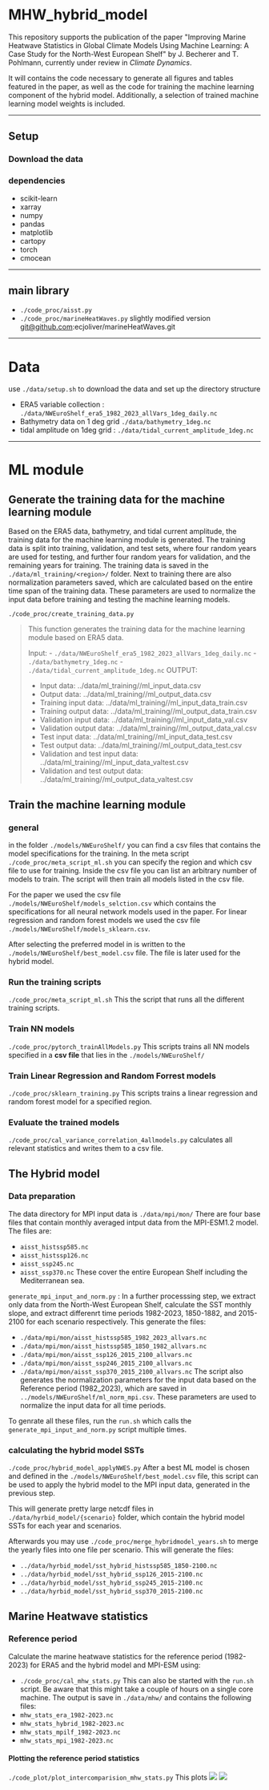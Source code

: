 # MHW_hybrid_model

This repository supports the publication of the paper "Improving Marine Heatwave Statistics in Global Climate Models Using Machine Learning: A Case Study for the North-West European Shelf" by J. Becherer and T. Pohlmann, currently under review in *Climate Dynamics*.

It will contains the code necessary to generate all figures and tables featured in the paper, as well as the code for training the machine learning component of the hybrid model. Additionally, a selection of trained machine learning model weights is included.

---
## Setup

### Download the data

### dependencies
- scikit-learn
- xarray
- numpy
- pandas
- matplotlib
- cartopy
- torch
- cmocean

---
## main library
- `./code_proc/aisst.py`
-  `./code_proc/marineHeatWaves.py` slightly modified version git@github.com:ecjoliver/marineHeatWaves.git


---
# Data

use `./data/setup.sh` to download the data and set up the directory structure

- ERA5 variable collection : `./data/NWEuroShelf_era5_1982_2023_allVars_1deg_daily.nc`
- Bathymetry data on 1 deg grid `./data/bathymetry_1deg.nc`
- tidal amplitude on 1deg grid : `./data/tidal_current_amplitude_1deg.nc`

--- 
# ML module

## Generate the training data for the machine learning module
Based on the ERA5 data, bathymetry, and tidal current amplitude, the training data for the machine learning module is generated. The training data is split into training, validation, and test sets, where four random years are used for testing, and further four random years for validation, and the remaining years for training. The training data is saved in the `./data/ml_training/<region>/` folder.
Next to training there are also normalization parameters saved, which are calculated based on the entire time span of the training data. These parameters are used to normalize the input data before training and testing the machine learning models.


`./code_proc/create_training_data.py`
>   This function generates the training data for the machine learning module based on ERA5 data.
>
>   Input: 
>     - `./data/NWEuroShelf_era5_1982_2023_allVars_1deg_daily.nc`
>     - `./data/bathymetry_1deg.nc`
>     - `./data/tidal_current_amplitude_1deg.nc`
>    OUTPUT:
>    - Input data: ../data/ml_training/<region>/ml_input_data.csv
>    - Output data: ../data/ml_training/<region>/ml_output_data.csv
>    - Training input data: ../data/ml_training/<region>/ml_input_data_train.csv
>    - Training output data: ../data/ml_training/<region>/ml_output_data_train.csv
>    - Validation input data: ../data/ml_training/<region>/ml_input_data_val.csv
>    - Validation output data: ../data/ml_training/<region>/ml_output_data_val.csv
>    - Test input data: ../data/ml_training/<region>/ml_input_data_test.csv
>    - Test output data: ../data/ml_training/<region>/ml_output_data_test.csv
>    - Validation and test input data: ../data/ml_training/<region>/ml_input_data_valtest.csv
>    - Validation and test output data: ../data/ml_training/<region>/ml_output_data_valtest.csv

## Train the machine learning module
### general
in the folder `./models/NWEuroShelf/` you can find a csv files that contains the model specifications for the training.  In the meta script `./code_proc/meta_script_ml.sh` you can specify the region and which  csv file to use for training. Inside the csv file you can list an arbitrary number of models to train. The script will then train all models listed in the csv file.

For the paper we used the csv file `./models/NWEuroShelf/models_selction.csv` which contains the specifications for all neural network models used in the paper. 
For linear regression and random forest models we used the csv file `./models/NWEuroShelf/models_sklearn.csv`.

After selecting the preferred model in is written to the `./models/NWEuroShelf/best_model.csv` file. 
The file is later used for the hybrid model.

### Run the training scripts
`./code_proc/meta_script_ml.sh`
This the script that runs all the different training scripts.

### Train NN models
`./code_proc/pytorch_trainAllModels.py`
This scripts trains all NN models specified in a **csv file** that lies in the `./models/NWEuroShelf/`


### Train Linear Regression and Random Forrest models
`./code_proc/sklearn_training.py`
This scripts trains a linear regression and random forest model for a specified region.

### Evaluate the trained models
`./code_proc/cal_variance_correlation_4allmodels.py`
calculates all relevant statistics and writes them to a csv file.


## The Hybrid model
### Data preparation
The data directory for MPI input data is  `./data/mpi/mon/` There are four base files that contain monthly averaged intput data from the MPI-ESM1.2 model. The files are: 
- `aisst_histssp585.nc` 
- `aisst_histssp126.nc`
- `aisst_ssp245.nc` 
- `aisst_ssp370.nc`
These cover the entire European Shelf including the Mediterranean sea. 


`generate_mpi_input_and_norm.py` :
In a further processsing step, we extract only data from the North-West European Shelf, calculate the SST monthly slope, and extract differenrt time periods 1982-2023, 1850-1882, and 2015-2100 for each scenario respectively. 
This generate the files:
- `./data/mpi/mon/aisst_histssp585_1982_2023_allvars.nc`
- `./data/mpi/mon/aisst_histssp585_1850_1982_allvars.nc`
- `./data/mpi/mon/aisst_ssp126_2015_2100_allvars.nc`
- `./data/mpi/mon/aisst_ssp246_2015_2100_allvars.nc`
- `./data/mpi/mon/aisst_ssp370_2015_2100_allvars.nc`
The script also generates the normalization parameters for the input data based on the Reference period (1982_2023), which are saved in `../models/NWEuroShelf/ml_norm_mpi.csv`. These parameters are used to normalize the input data for all time periods.

To genrate all these files, run the `run.sh` which calls the `generate_mpi_input_and_norm.py` script multiple times.

### calculating the hybrid model SSTs
`./code_proc/hybrid_model_applyNWES.py`
After a best ML model is chosen and defined in the `./models/NWEuroShelf/best_model.csv` file, this script can be used to apply the hybrid model to the MPI input data, generated in the previous step.

This will generate pretty large netcdf files in `./data/hyrbid_model/{scenario}` folder, which contain the hybrid model SSTs for each year and scenarios. 

Afterwards you may use `./code_proc/merge_hybridmodel_years.sh` to merge the yearly files into one file per scenario. This will generate the files:
- `../data/hyrbid_model/sst_hybrid_histssp585_1850-2100.nc`
- `../data/hyrbid_model/sst_hybrid_ssp126_2015-2100.nc`
- `../data/hyrbid_model/sst_hybrid_ssp245_2015-2100.nc`
- `../data/hyrbid_model/sst_hybrid_ssp370_2015-2100.nc`

## Marine Heatwave statistics

### Reference period
Calculate the marine heatwave statistics for the reference period (1982-2023) for ERA5 and the hybrid model and MPI-ESM using:
- `./code_proc/cal_mhw_stats.py`
This can also be started with the `run.sh` script. Be aware that this might take a couple of hours on a single core machine.
The output is save in `./data/mhw/` and contains the following files:
- `mhw_stats_era_1982-2023.nc`
- `mhw_stats_hybrid_1982-2023.nc`
- `mhw_stats_mpilf_1982-2023.nc`
- `mhw_stats_mpi_1982-2023.nc`

#### Plotting the reference period statistics
`./code_plot/plot_intercomparision_mhw_stats.py` This plots
![](./figures/intercomp_mhw_maps.png) ![](./figures/intercomp_mhw_area_shortstats.png`)


